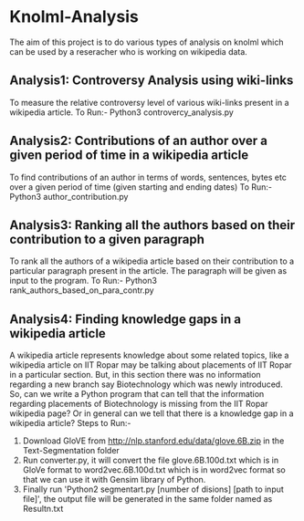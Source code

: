 # Knolml-Analysis
The aim of this project is to do various types of analysis on knolml which can be used by a reseracher who is working on wikipedia data.

## Analysis1: Controversy Analysis using wiki-links
To measure the relative controversy level of various wiki-links present in a wikipedia article.
To Run:-
Python3 controvercy_analysis.py

## Analysis2: Contributions of an author over a given period of time in a wikipedia article
To find contributions of an author in terms of words, sentences, bytes etc over a given period of time (given starting and ending dates)
To Run:-
Python3 author_contribution.py

## Analysis3: Ranking all the authors based on their contribution to a given paragraph
To rank all the authors of a wikipedia article based on their contribution to a particular paragraph present in the article. The paragraph will be given as input to the program.
To Run:-
Python3 rank_authors_based_on_para_contr.py

## Analysis4: Finding knowledge gaps in a wikipedia article
A wikipedia article represents knowledge about some related topics, like a wikipedia article on IIT Ropar may be talking about placements of IIT Ropar in a particular section. But, in this section there was no information regarding a new branch say Biotechnology which was newly introduced. So, can we write a Python program that can tell that the information regarding placements of Biotechnology is missing from the IIT Ropar wikipedia page? Or in general can we tell that there is a knowledge gap in a wikipedia article?
Steps to Run:-
1. Download GloVE from http://nlp.stanford.edu/data/glove.6B.zip in the Text-Segmentation folder
2. Run converter.py, it will convert the file glove.6B.100d.txt which is in GloVe format to word2vec.6B.100d.txt which is in word2vec format so that we can use it with Gensim library of Python.
3. Finally run 'Python2 segmentart.py [number of disions] [path to input file]', the output file will be generated in the same folder named as Resultn.txt
